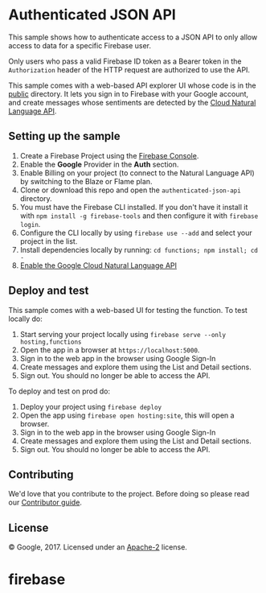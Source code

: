 # Authenticated JSON API

This sample shows how to authenticate access to a JSON API to only allow
access to data for a specific Firebase user.

Only users who pass a valid Firebase ID token as a Bearer token in the
`Authorization` header of the HTTP request are authorized to use the API.

This sample comes with a web-based API explorer UI whose code is in the [public](public) directory.
It lets you sign in to Firebase with your Google account, and create messages whose sentiments are
detected by the [Cloud Natural Language API](https://cloud.google.com/natural-language/).

## Setting up the sample

 1. Create a Firebase Project using the [Firebase Console](https://console.firebase.google.com).
 1. Enable the **Google** Provider in the **Auth** section.
 1. Enable Billing on your project (to connect to the Natural Language API) by switching to the Blaze or Flame plan.
 1. Clone or download this repo and open the `authenticated-json-api` directory.
 1. You must have the Firebase CLI installed. If you don't have it install it with `npm install -g firebase-tools` and then configure it with `firebase login`.
 1. Configure the CLI locally by using `firebase use --add` and select your project in the list.
 1. Install dependencies locally by running: `cd functions; npm install; cd -`
 1. [Enable the Google Cloud Natural Language API](https://console.cloud.google.com/apis/api/language.googleapis.com/overview?project=_)

## Deploy and test

This sample comes with a web-based UI for testing the function.
To test locally do:

  1. Start serving your project locally using `firebase serve --only hosting,functions`
  1. Open the app in a browser at `https://localhost:5000`.
  1. Sign in to the web app in the browser using Google Sign-In
  1. Create messages and explore them using the List and Detail sections.
  1. Sign out. You should no longer be able to access the API.

To deploy and test on prod do:

 1. Deploy your project using `firebase deploy`
 1. Open the app using `firebase open hosting:site`, this will open a browser.
 1. Sign in to the web app in the browser using Google Sign-In
 1. Create messages and explore them using the List and Detail sections.
 1. Sign out. You should no longer be able to access the API.

## Contributing

We'd love that you contribute to the project. Before doing so please read our [Contributor guide](../CONTRIBUTING.md).

## License

© Google, 2017. Licensed under an [Apache-2](../LICENSE) license.
# firebase
